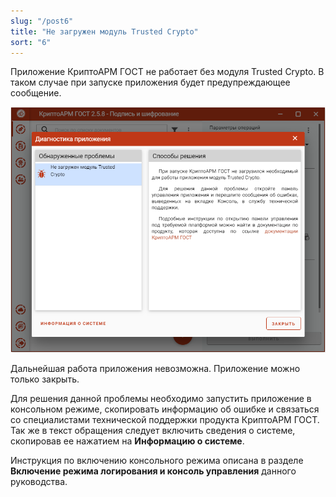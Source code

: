 ```yaml
---
slug: "/post6"
title: "Не загружен модуль Trusted Crypto"
sort: "6"
---
```


Приложение КриптоАРМ ГОСТ не работает без модуля Trusted Crypto. В таком случае при запуске приложения будет предупреждающее сообщение.

![trusted_crypto.png](./images/trusted_crypto.png "Сообщение об ошибке в модуле Trusted Crypto")

Дальнейшая работа приложения невозможна. Приложение можно только закрыть.

Для решения данной проблемы необходимо запустить приложение в консольном режиме, скопировать информацию об ошибке и связаться со специалистами технической поддержки продукта КриптоАРМ ГОСТ. Так же в текст обращения следует включить сведения о системе, скопировав ее нажатием на **Информацию о системе**.

Инструкция по включению консольного режима описана в разделе **Включение режима логирования и консоль управления** данного руководства.
